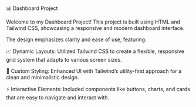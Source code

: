 📊 Dashboard Project

Welcome to my Dashboard Project! This project is built using HTML and Tailwind CSS, showcasing a responsive and modern dashboard interface. 

The design emphasizes clarity and ease of use, featuring:


📈 Dynamic Layouts: Utilized Tailwind CSS to create a flexible, responsive grid system that adapts to various screen sizes.

🎨 Custom Styling: Enhanced UI with Tailwind’s utility-first approach for a clean and minimalistic design.

⚡ Interactive Elements: Included components like buttons, charts, and cards that are easy to navigate and interact with.
